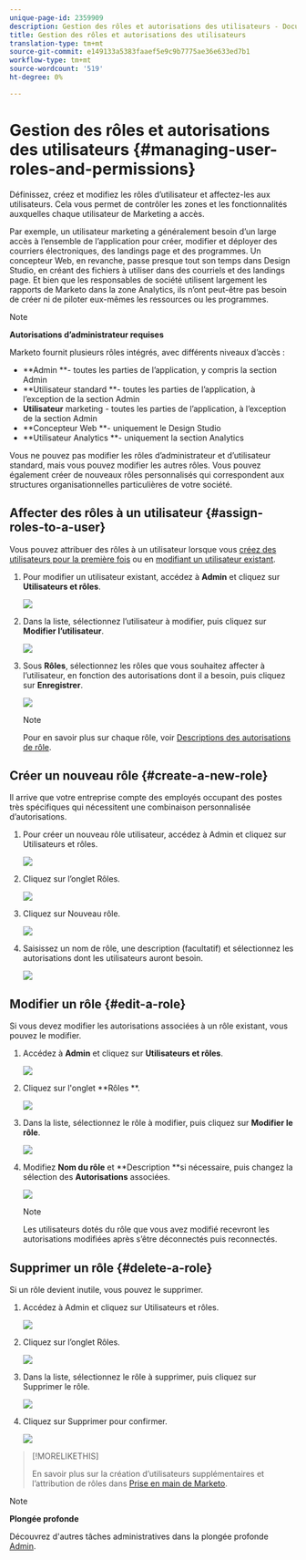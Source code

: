```yaml
---
unique-page-id: 2359909
description: Gestion des rôles et autorisations des utilisateurs - Documents marketing - Documentation du produit
title: Gestion des rôles et autorisations des utilisateurs
translation-type: tm+mt
source-git-commit: e149133a5383faaef5e9c9b7775ae36e633ed7b1
workflow-type: tm+mt
source-wordcount: '519'
ht-degree: 0%

---
```



# Gestion des rôles et autorisations des utilisateurs {#managing-user-roles-and-permissions}

Définissez, créez et modifiez les rôles d’utilisateur et affectez-les aux utilisateurs. Cela vous permet de contrôler les zones et les fonctionnalités auxquelles chaque utilisateur de Marketing a accès.

Par exemple, un utilisateur marketing a généralement besoin d’un large accès à l’ensemble de l’application pour créer, modifier et déployer des courriers électroniques, des landings page et des programmes. Un concepteur Web, en revanche, passe presque tout son temps dans Design Studio, en créant des fichiers à utiliser dans des courriels et des landings page. Et bien que les responsables de société utilisent largement les rapports de Marketo dans la zone Analytics, ils n’ont peut-être pas besoin de créer ni de piloter eux-mêmes les ressources ou les programmes.

>[!NOTE]
>
>**Autorisations d’administrateur requises**

Marketo fournit plusieurs rôles intégrés, avec différents niveaux d’accès :

* **Admin **- toutes les parties de l’application, y compris la section Admin
* **Utilisateur standard **- toutes les parties de l’application, à l’exception de la section Admin
* **Utilisateur**  marketing - toutes les parties de l’application, à l’exception de la section Admin
* **Concepteur Web **- uniquement le Design Studio
* **Utilisateur Analytics **- uniquement la section Analytics

Vous ne pouvez pas modifier les rôles d’administrateur et d’utilisateur standard, mais vous pouvez modifier les autres rôles. Vous pouvez également créer de nouveaux rôles personnalisés qui correspondent aux structures organisationnelles particulières de votre société.

## Affecter des rôles à un utilisateur {#assign-roles-to-a-user}

Vous pouvez attribuer des rôles à un utilisateur lorsque vous [créez des utilisateurs pour la première fois](http://docs.marketo.com/display/DOCS/Create%2C+Delete%2C+Edit+and+Change+a+User+Role) ou en [modifiant un utilisateur existant](managing-marketo-users.md).

1. Pour modifier un utilisateur existant, accédez à **Admin** et cliquez sur **Utilisateurs et rôles**.

   ![](assets/image2014-9-9-18-3a7-3a32.png)

1. Dans la liste, sélectionnez l’utilisateur à modifier, puis cliquez sur **Modifier l’utilisateur**.

   ![](assets/image2014-9-9-18-3a7-3a42.png)

1. Sous **Rôles**, sélectionnez les rôles que vous souhaitez affecter à l’utilisateur, en fonction des autorisations dont il a besoin, puis cliquez sur **Enregistrer**.

   ![](assets/image2014-9-9-18-3a7-3a57.png)

   >[!NOTE]
   >
   >Pour en savoir plus sur chaque rôle, voir [Descriptions des autorisations de rôle](managing-user-roles-and-permissions/descriptions-of-role-permissions.md).

## Créer un nouveau rôle {#create-a-new-role}

Il arrive que votre entreprise compte des employés occupant des postes très spécifiques qui nécessitent une combinaison personnalisée d’autorisations.

1. Pour créer un nouveau rôle utilisateur, accédez à Admin et cliquez sur Utilisateurs et rôles.

   ![](assets/image2014-9-9-18-3a8-3a12.png)

1. Cliquez sur l’onglet Rôles.

   ![](assets/image2014-9-9-18-3a8-3a22.png)

1. Cliquez sur Nouveau rôle.

   ![](assets/image2014-9-9-18-3a8-3a38.png)

1. Saisissez un nom de rôle, une description (facultatif) et sélectionnez les autorisations dont les utilisateurs auront besoin.

   ![](assets/image2014-9-9-18-3a9-3a3.png)

## Modifier un rôle {#edit-a-role}

Si vous devez modifier les autorisations associées à un rôle existant, vous pouvez le modifier.

1. Accédez à **Admin** et cliquez sur **Utilisateurs et rôles**.

   ![](assets/image2014-9-9-18-3a9-3a15.png)

1. Cliquez sur l&#39;onglet **Rôles **.

   ![](assets/image2014-9-9-18-3a9-3a26.png)

1. Dans la liste, sélectionnez le rôle à modifier, puis cliquez sur **Modifier le rôle**.

   ![](assets/image2014-9-9-18-3a9-3a40.png)

1. Modifiez **Nom du rôle** et **Description **si nécessaire, puis changez la sélection des **Autorisations** associées.

   ![](assets/image2014-9-9-18-3a10-3a3.png)

   >[!NOTE]
   >
   >Les utilisateurs dotés du rôle que vous avez modifié recevront les autorisations modifiées après s’être déconnectés puis reconnectés.

## Supprimer un rôle {#delete-a-role}

Si un rôle devient inutile, vous pouvez le supprimer.

1. Accédez à Admin et cliquez sur Utilisateurs et rôles.

   ![](assets/image2014-9-9-18-3a10-3a15.png)

1. Cliquez sur l’onglet Rôles.

   ![](assets/image2014-9-9-18-3a10-3a27.png)

1. Dans la liste, sélectionnez le rôle à supprimer, puis cliquez sur Supprimer le rôle.

   ![](assets/image2014-9-9-18-3a10-3a39.png)

1. Cliquez sur Supprimer pour confirmer.

   ![](assets/image2014-9-9-18-3a10-3a50.png)

>[!MORELIKETHIS]
>
>En savoir plus sur la création d’utilisateurs supplémentaires et l’attribution de rôles dans [Prise en main de Marketo](../../../getting-started.md).

>[!NOTE]
>
>**Plongée profonde**
>
>Découvrez d&#39;autres tâches administratives dans la plongée profonde [Admin](http://docs.marketo.com/display/docs/administration).
